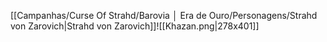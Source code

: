 [[Campanhas/Curse Of Strahd/Barovia │ Era de Ouro/Personagens/Strahd von Zarovich|Strahd von Zarovich]]![[Khazan.png|278x401]]

